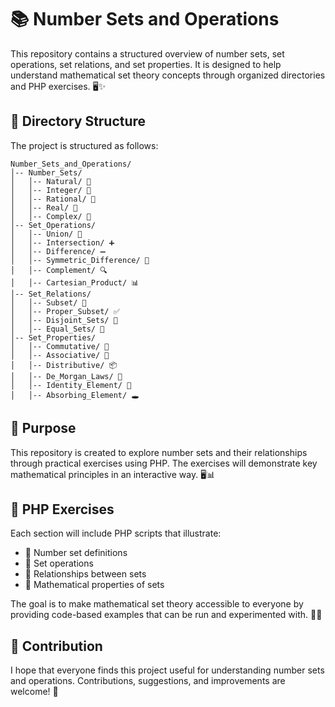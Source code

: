 # 📚 Number Sets and Operations

This repository contains a structured overview of number sets, set operations, set relations, and set properties. It is designed to help understand mathematical set theory concepts through organized directories and PHP exercises. 🖥️✨

## 📂 Directory Structure

The project is structured as follows:

```
Number_Sets_and_Operations/
│-- Number_Sets/
│   │-- Natural/ 📘
│   │-- Integer/ 📗
│   │-- Rational/ 📙
│   │-- Real/ 📕
│   │-- Complex/ 📓
│-- Set_Operations/
│   │-- Union/ 🔗
│   │-- Intersection/ ➕
│   │-- Difference/ ➖
│   │-- Symmetric_Difference/ 🔄
│   │-- Complement/ 🔍
│   │-- Cartesian_Product/ 📊
│-- Set_Relations/
│   │-- Subset/ 📏
│   │-- Proper_Subset/ ✅
│   │-- Disjoint_Sets/ 🚫
│   │-- Equal_Sets/ 🔄
│-- Set_Properties/
│   │-- Commutative/ 🔄
│   │-- Associative/ 🔗
│   │-- Distributive/ 📦
│   │-- De_Morgan_Laws/ 🤔
│   │-- Identity_Element/ 🔑
│   │-- Absorbing_Element/ 🕳️
```

## 🎯 Purpose

This repository is created to explore number sets and their relationships through practical exercises using PHP. The exercises will demonstrate key mathematical principles in an interactive way. 🖥️📊

## 📝 PHP Exercises

Each section will include PHP scripts that illustrate:
- 🧮 Number set definitions
- 🔗 Set operations
- 📏 Relationships between sets
- 📐 Mathematical properties of sets

The goal is to make mathematical set theory accessible to everyone by providing code-based examples that can be run and experimented with. 🚀💡

## 🤝 Contribution

I hope that everyone finds this project useful for understanding number sets and operations. Contributions, suggestions, and improvements are welcome! 🎉
